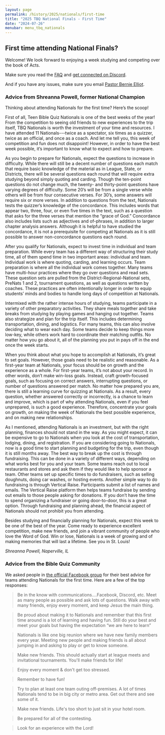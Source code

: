 ```yaml
---
layout: page
permalink: /history/2025/nationals/first-time
title: "2025 TBQ National Finals - First Time"
date: "2024-07-26"
menubar: menu_tbq_nationals
---
```


## First time attending National Finals?

Welcome! We look forward to enjoying a week studying and competing over the book of Acts.

Make sure you read the [FAQ](/history/2025/nationals/faq) and [get connected on Discord](/history/2025/nationals/communication).

And if you have any issues, make sure you email [Pastor Bernie Elliot](mailto:PastorBernie@BibleQuiz.com).

### Advice from Shreanna Powell, former National Champion

Thinking about attending Nationals for the first time? Here’s the scoop!

First of all, Teen Bible Quiz Nationals is one of the best weeks of the year! From the competition to seeing old friends to new experiences to the trip itself, TBQ Nationals is worth the investment of your time and resources. I have attended 11 Nationals---twice as a spectator, six times as a quizzer, twice as an official, and once as a coach. And let me tell you, this week of competition and fun does not disappoint! However, in order to have the best week possible, it’s important to know what to expect and how to prepare.

​As you begin to prepare for Nationals, expect the questions to increase in difficulty. While there will still be a decent number of questions each match that require basic knowledge of the material as in League, State, or Districts, there will be several questions each round that will require extra studying beyond simply quoting and carding. Though the ten-point questions do not change much, the twenty- and thirty-point questions have varying degrees of difficulty. Some 20’s will be from a single verse while others will be from four consecutive verses. For 30’s, some answers will require six or more verses. In addition to questions from the text, Nationals tests the quizzer’s knowledge of the concordance. This includes words that appear two, three, four, or even five times in the text, such as a question that asks for the three verses that mention the “grace of God.” Concordance also includes lists such as adjectives and of-phrases, in addition to larger chapter analysis answers. Although it is helpful to have studied the concordance, it is not a prerequisite for competing at Nationals as it is still possible to answer non-concordance questions each round.

​After you qualify for Nationals, expect to invest time in individual and team preparation. While every team has a different way of structuring their study time, all of them spend time in two important areas: individual and team. Individual work is where quoting, carding, and learning occurs. Team preparation is where all the individual work comes together. Many teams have multi-hour practices where they go over questions and read sets. These question sets are pulled from the District-Regional-National sets, PreNats 1 and 2, tournament questions, as well as questions written by coaches. These practices are often intentionally longer in order to equip students’ minds and bodies to handle long days of competition at Nationals.

Intermixed with the rather intense hours of studying, teams participate in a variety of other preparatory activities. They share meals together and take breaks from studying by playing games and hanging out together. Teams also strategize and plan for the trip itself. This includes determining transportation, dining, and logistics. For many teams, this can also involve deciding what to wear each day. Some teams decide to keep things more low-key, while others work hard to coordinate their matching outfits. No matter how you go about it, all of the planning you put in pays off in the end once the week starts.

When you think about what you hope to accomplish at Nationals, it’s great to set goals. However, those goals need to be realistic and reasonable. As a first-year team at Nationals, your focus should be on growth and the experience as a whole. For first-year teams, it’s not about your record. In other words, don’t make win-loss goals. Instead, craft growth-focused goals, such as focusing on correct answers, interrupting questions, or number of questions answered per match. No matter how prepared you are, there is still a learning curve for quizzing at Nationals. As a result, every question, whether answered correctly or incorrectly, is a chance to learn and improve, which is part of why attending Nationals, even if you feel unprepared, is such a good experience. Therefore, concentrate your goals on growth, on making the week of Nationals the best possible experience, and on making new relationships.

As I mentioned, attending Nationals is an investment, but with the right planning, finances should not stand in the way. As you might expect, it can be expensive to go to Nationals when you look at the cost of transportation, lodging, dining, and registration. If you are considering going to Nationals, now is a good time to start planning and budgeting for the trip, even though it is still months away. The best way to break up the cost is through fundraising. This can be done in a variety of different ways, depending on what works best for you and your team. Some teams reach out to local restaurants and stores and ask them if they would like to help sponsor a team. Other teams set up specific times to do fundraisers, such as selling doughnuts, doing car washes, or hosting events. Another simple way to do fundraising is through Vertical Raise. Participants submit a list of names and emails. The Vertical Raise platform then helps teams fundraise by sending out emails to those people asking for donations. If you don’t have the time to spend organizing a fundraiser or going door-to-door, this is a great option. Through fundraising and planning ahead, the financial aspect of Nationals should not prohibit you from attending.

Besides studying and financially planning for Nationals, expect this week to be one of the best of the year. Come ready to experience excellent competition, make new friends, and join a vibrant community of people who love the Word of God. Win or lose, Nationals is a week of growing and of making memories that will last a lifetime. See you in St. Louis!

_Shreanna Powell, Naperville, IL_

### Advice from the Bible Quiz Community

We asked people in [the official Facebook group](https://www.facebook.com/groups/agbiblequiz/posts/7232432523460542/) for their best advice for teams attending Nationals for the first time. Here are a few of the top responses:

> Be in the know with communications....Facebook, Discord, etc. Meet as many people as possible and ask lots of questions. Walk away with many friends, enjoy every moment, and keep Jesus the main thing.

> Be proud about making it to Nationals and remember that this first time around is a lot of learning and having fun. Still do your best and meet your goals but having the expectation “we are here to learn”

> Nationals is like one big reunion where we have new family members every year. Meeting new people and making friends is all about jumping in and asking to play or get to know someone.

> Make new friends. This should actually start at league meets and invitational tournaments. You'll make friends for life!

> Enjoy every moment & don't get too stressed.

> Remember to have fun!

> Try to plan at least one team outing off-premises. A lot of times Nationals tend to be in big city or metro area. Get out there and see some of it.

> Make new friends. Life's too short to just sit in your hotel room.

> Be prepared for all of the contesting.

> Look for an experience with the Lord!
